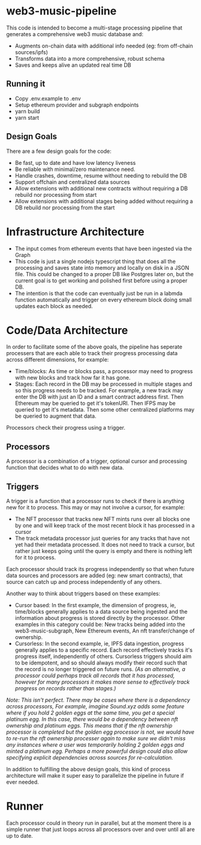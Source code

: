 # web3-music-pipeline

This code is intended to become a multi-stage processing pipeline that generates a comprehensive web3 music database and:
 - Augments on-chain data with additional info needed (eg: from off-chain sources/ipfs)
 - Transforms data into a more comprehensive, robust schema
 - Saves and keeps alive an updated real time DB

## Running it
 - Copy .env.example to .env
 - Setup ethereum provider and subgraph endpoints
 - yarn build
 - yarn start

## Design Goals
There are a few design goals for the code:
 - Be fast, up to date and have low latency liveness
 - Be reliable with minimal/zero maintenance need.
 - Handle crashes, downtime, resume without needing to rebuild the DB
 - Support offchain and centralized data sources
 - Allow extensions with additional new contracts without requiring a DB rebuild nor processing from start
 - Allow extensions with additional stages being added without requiring a DB rebuild nor processing from the start

# Infrastructure Architecture
 - The input comes from ethereum events that have been ingested via the Graph
 - This code is just a single nodejs typescript thing that does all the processing and saves state into memory and locally on disk in a JSON file. This could be changed to a proper DB like Postgres later on, but the current goal is to get working and polished first before using a proper DB.
 - The intention is that the code can eventually just be run in a labmda function automatically and trigger on every ethereum block doing small updates each block as needed.

# Code/Data Architecture

In order to facilitate some of the above goals, the pipeline has seperate processers that are each able to track their progress processing data across different dimensions, for example:
 - Time/blocks: As time or blocks pass, a processor may need to progress with new blocks and track how far it has gone.
 - Stages: Each record in the DB may be processed in multiple stages and so this progress needs to be tracked. For example, a new track may enter the DB with just an ID and a smart contract address first. Then Ethereum may be queried to get it's tokenURI. Then IFPS may be queried to get it's metadata. Then some other centralized platforms may be queried to augment that data.

Processors check their progress using a trigger.

## Processors
A processor is a combination of a trigger, optional cursor and processing function that decides what to do with new data.

## Triggers
A trigger is a function that a processor runs to check if there is anything new for it to process. This may or may not involve a cursor, for example:
 - The NFT processor that tracks new NFT mints runs over all blocks one by one and will keep track of the most recent block it has processed in a cursor
 - The track metadata processor just queries for any tracks that have not yet had their metadata processed. It does not need to track a cursor, but rather just keeps going until the query is empty and there is nothing left for it to process.

Each processor should track its progress independently so that when future data sources and processors are added (eg: new smart contracts), that source can catch up and process independently of any others.

Another way to think about triggers based on these examples:
 - Cursor based: In the first example, the dimension of progress, ie, time/blocks generally applies to a data source being ingested and the information about progress is stored directly by the processor. Other examples in this category could be: New tracks being added into the web3-music-subgraph, New Ethereum events, An nft transfer/change of ownership.
 - Cursorless: In the second example, ie, IPFS data ingestion, progress generally applies to a specific record. Each record effectively tracks it's progress itself, independently of others. Cursorless triggers should aim to be idempotent, and so should always modify their record such that the record is no longer triggered on future runs. *(As an alternative, a processor could perhaps track all records that it has processed, however for many processors it makes more sense to effectively track progress on records rather than stages.)*

*Note: This isn't perfect. There may be cases where there is a dependency across processors, For example, imagine Sound.xyz adds some feature where if you hold 2 golden eggs at the same time, you get a special platinum egg. In this case, there would be a dependency between nft ownership and platinum eggs. This means that if the nft ownership processor is completed but the golden egg processor is not, we would have to re-run the nft ownership processer again to make sure we didn't miss any instances where a user was temporarily holding 2 golden eggs and minted a platinum egg. Perhaps a more powerful design could also allow specifying explicit dependencies across sources for re-calculation.*

In addition to fulfilling the above design goals, this kind of process architecture will make it super easy to parallelize the pipeline in future if ever needed.

# Runner
Each processor could in theory run in parallel, but at the moment there is a simple runner that just loops across all processors over and over until all are up to date.
